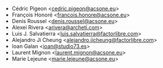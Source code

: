 - Cédric Pigeon \<<cedric.pigeon@acsone.eu>\>
- François Honoré \<<francois.honore@acsone.eu>\>
- Denis Roussel \<<denis.roussel@acsone.eu>\>
- Alexei Rivera \<<arivera@archeti.com>\>
- Luis J. Salvatierra \<<luis.salvatierra@factorlibre.com>\>
- Alejandro Ji Cheung \<<alejandro.jicheung@factorlibre.com>\>
- Ioan Galan \<<ioan@studio73.es>\>
- Laurent Mignon \<<laurent.mignon@acsone.eu>\>
- Marie Lejeune \<<marie.lejeune@acsone.eu>\>
